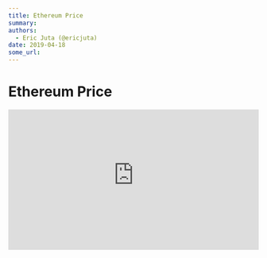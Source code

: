 ```yaml
---
title: Ethereum Price
summary: 
authors:
  - Eric Juta (@ericjuta)
date: 2019-04-18
some_url: 
---
```


# Ethereum Price


<div class="resp-container" style="position: relative; overflow: hidden; padding-top: 56.25%;">
<iframe style=" position: absolute; top: 0; left: 0; width: 100%; height: 100%; border: 0;" src="https://dwq4do82y8xi7.cloudfront.net/mediumwidgetembed/?symbols=ETHUSD" width="800px" height="600px"></iframe>
</div>
